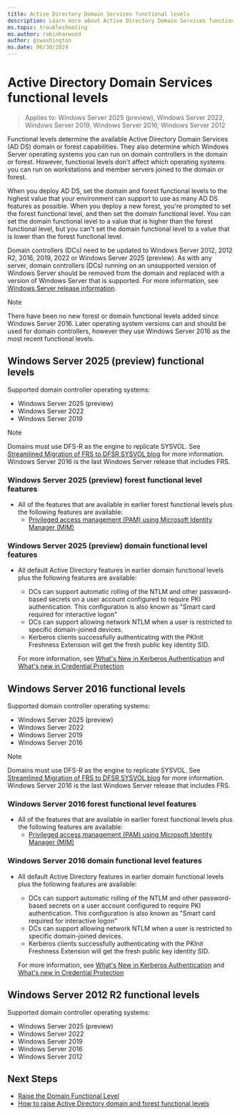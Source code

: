 ```yaml
---
title: Active Directory Domain Services functional levels
description: Learn more about Active Directory Domain Services functional levels in Windows Server
ms.topic: troubleshooting
ms.author: robinharwood
author: gswashington
ms.date: 06/30/2024
---
```

# Active Directory Domain Services functional levels

>Applies to: Windows Server 2025 (preview), Windows Server 2022, Windows Server 2019, Windows Server 2016, Windows Server 2012

Functional levels determine the available Active Directory Domain Services (AD DS) domain or forest capabilities. They also determine which Windows Server operating systems you can run on domain controllers in the domain or forest. However, functional levels don't affect which operating systems you can run on workstations and member servers joined to the domain or forest.

When you deploy AD DS, set the domain and forest functional levels to the highest value that your environment can support to use as many AD DS features as possible. When you deploy a new forest, you're prompted to set the forest functional level, and then set the domain functional level. You can set the domain functional level to a value that is higher than the forest functional level, but you can't set the domain functional level to a value that is lower than the forest functional level.

Domain controllers (DCs) need to be updated to Windows Server 2012, 2012 R2, 2016, 2019, 2022 or Windows Server 2025 (preview). As with any server, domain controllers (DCs) running on an unsupported version of Windows Server should be removed from the domain and replaced with a version of Windows Server that is supported. For more information, see [Windows Server release information](/windows-server/get-started/windows-server-release-info).

> [!NOTE]
> There have been no new forest or domain functional levels added since Windows Server 2016. Later operating system versions can and should be used for domain controllers, however they use Windows Server 2016 as the most recent functional levels.

<!-- 2025 (preview) section is new -->

## Windows Server 2025 (preview) functional levels

<!-- Need to verify the following bullet list is accurate -->

Supported domain controller operating systems:

* Windows Server 2025 (preview)
* Windows Server 2022
* Windows Server 2019

> [!NOTE]
> Domains must use DFS-R as the engine to replicate SYSVOL. See [Streamlined Migration of FRS to DFSR SYSVOL blog](https://techcommunity.microsoft.com/t5/storage-at-microsoft/streamlined-migration-of-frs-to-dfsr-sysvol/ba-p/425405) for more information. Windows Server 2016 is the last Windows Server release that includes FRS.

### Windows Server 2025 (preview) forest functional level features

* All of the features that are available in earlier forest functional levels plus the following features are available:
   * [Privileged access management (PAM) using Microsoft Identity Manager (MIM)](../whats-new-active-directory-domain-services.md#privileged-access-management)

### Windows Server 2025 (preview) domain functional level features

* All default Active Directory features in earlier domain functional levels plus the following features are available:
   * DCs can support automatic rolling of the NTLM and other password-based secrets on a user account configured to require PKI authentication. This configuration is also known as "Smart card required for interactive logon"
   * DCs can support allowing network NTLM when a user is restricted to specific domain-joined devices.
   * Kerberos clients successfully authenticating with the PKInit Freshness Extension will get the fresh public key identity SID.

    For more information, see [What's New in Kerberos Authentication](../../get-started/whats-new-in-windows-server-2016.md#kerberos-authentication) and [What's new in Credential Protection](../../security/credentials-protection-and-management/whats-new-in-credential-protection.md)

## Windows Server 2016 functional levels

Supported domain controller operating systems:

* Windows Server 2025 (preview)
* Windows Server 2022
* Windows Server 2019
* Windows Server 2016

> [!NOTE]
> Domains must use DFS-R as the engine to replicate SYSVOL. See [Streamlined Migration of FRS to DFSR SYSVOL blog](https://techcommunity.microsoft.com/t5/storage-at-microsoft/streamlined-migration-of-frs-to-dfsr-sysvol/ba-p/425405) for more information. Windows Server 2016 is the last Windows Server release that includes FRS.

### Windows Server 2016 forest functional level features

* All of the features that are available in earlier forest functional levels plus the following features are available:
   * [Privileged access management (PAM) using Microsoft Identity Manager (MIM)](../whats-new-active-directory-domain-services.md#privileged-access-management)

### Windows Server 2016 domain functional level features

* All default Active Directory features in earlier domain functional levels plus the following features are available:
   * DCs can support automatic rolling of the NTLM and other password-based secrets on a user account configured to require PKI authentication. This configuration is also known as "Smart card required for interactive logon"
   * DCs can support allowing network NTLM when a user is restricted to specific domain-joined devices.
   * Kerberos clients successfully authenticating with the PKInit Freshness Extension will get the fresh public key identity SID.

    For more information, see [What's New in Kerberos Authentication](../../get-started/whats-new-in-windows-server-2016.md#kerberos-authentication) and [What's new in Credential Protection](../../security/credentials-protection-and-management/whats-new-in-credential-protection.md)

## Windows Server 2012 R2 functional levels

Supported domain controller operating systems:

* Windows Server 2025 (preview)
* Windows Server 2022
* Windows Server 2019
* Windows Server 2016
* Windows Server 2012

## Next Steps

* [Raise the Domain Functional Level](/previous-versions/windows/it-pro/windows-server-2008-R2-and-2008/cc753104(v=ws.11))
* [How to raise Active Directory domain and forest functional levels](/raise-domain-forest-functional-levels?branch=pr-en-us-4776)
